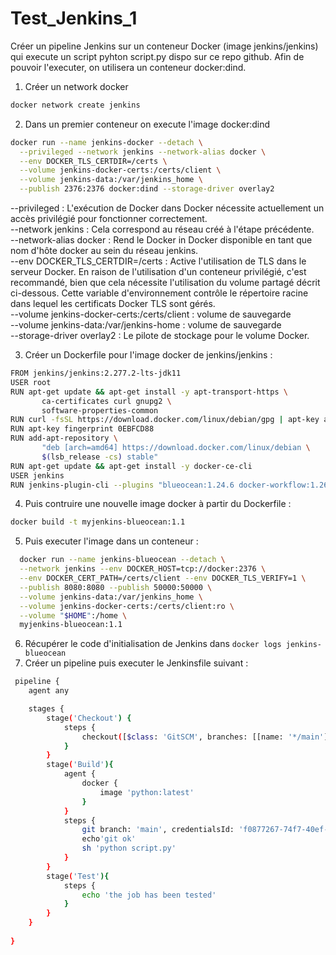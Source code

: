# Test_Jenkins_1
Créer un pipeline Jenkins sur un conteneur Docker (image jenkins/jenkins) qui execute un script pyhton script.py dispo sur ce repo github. Afin de pouvoir l'executer, on utilisera un conteneur docker:dind.

1. Créer un network docker 

```sh
docker network create jenkins 
```
2. Dans un premier conteneur on execute l'image docker:dind

```sh
docker run --name jenkins-docker --detach \
  --privileged --network jenkins --network-alias docker \
  --env DOCKER_TLS_CERTDIR=/certs \
  --volume jenkins-docker-certs:/certs/client \
  --volume jenkins-data:/var/jenkins_home \
  --publish 2376:2376 docker:dind --storage-driver overlay2
```
--privileged : L'exécution de Docker dans Docker nécessite actuellement un accès privilégié pour fonctionner correctement.  
--network jenkins : Cela correspond au réseau créé à l'étape précédente.  
--network-alias docker : Rend le Docker in Docker disponible en tant que nom d'hôte docker au sein du réseau jenkins.  
--env DOCKER_TLS_CERTDIR=/certs : 	Active l'utilisation de TLS dans le serveur Docker. En raison de l'utilisation d'un conteneur privilégié, c'est recommandé, bien que cela nécessite l'utilisation du volume partagé décrit ci-dessous. Cette variable d'environnement contrôle le répertoire racine dans lequel les certificats Docker TLS sont gérés.     
--volume jenkins-docker-certs:/certs/client : volume de sauvegarde   
--volume jenkins-data:/var/jenkins-home  : volume de sauvegarde    
--storage-driver overlay2 : 	Le pilote de stockage pour le volume Docker.     

3. Créer un Dockerfile pour l'image docker de jenkins/jenkins : 

```sh
FROM jenkins/jenkins:2.277.2-lts-jdk11
USER root
RUN apt-get update && apt-get install -y apt-transport-https \
       ca-certificates curl gnupg2 \
       software-properties-common
RUN curl -fsSL https://download.docker.com/linux/debian/gpg | apt-key add -
RUN apt-key fingerprint 0EBFCD88
RUN add-apt-repository \
       "deb [arch=amd64] https://download.docker.com/linux/debian \
       $(lsb_release -cs) stable"
RUN apt-get update && apt-get install -y docker-ce-cli
USER jenkins
RUN jenkins-plugin-cli --plugins "blueocean:1.24.6 docker-workflow:1.26"
```
4. Puis contruire une nouvelle image docker à partir du Dockerfile : 

```sh
docker build -t myjenkins-blueocean:1.1
```
5. Puis executer l'image dans un conteneur : 

```sh 
  docker run --name jenkins-blueocean --detach \
  --network jenkins --env DOCKER_HOST=tcp://docker:2376 \
  --env DOCKER_CERT_PATH=/certs/client --env DOCKER_TLS_VERIFY=1 \
  --publish 8080:8080 --publish 50000:50000 \
  --volume jenkins-data:/var/jenkins_home \
  --volume jenkins-docker-certs:/certs/client:ro \
  --volume "$HOME":/home \
  myjenkins-blueocean:1.1
```
6. Récupérer le code d'initialisation de Jenkins dans 
```docker logs jenkins-blueocean```
7. Créer un pipeline puis executer le Jenkinsfile suivant : 

```sh
 pipeline {
    agent any

    stages {
        stage('Checkout') {
            steps {
                checkout([$class: 'GitSCM', branches: [[name: '*/main']], extensions: [], userRemoteConfigs: [[credentialsId: 'f0877267-74f7-40ef-a621-d2d66c776fc1', url: 'https://github.com/Valou0401/Test_Jenkins_1.git']]])
            }
        }
        stage('Build'){
            agent {
                docker {
                    image 'python:latest' 
                }
            }
            steps {
                git branch: 'main', credentialsId: 'f0877267-74f7-40ef-a621-d2d66c776fc1', url: 'https://github.com/Valou0401/Test_Jenkins_1.git'
                echo'git ok'
                sh 'python script.py'
            }
        }
        stage('Test'){
            steps {
                echo 'the job has been tested'
            }
        }
    }
    
}
```
